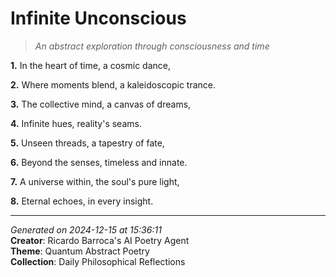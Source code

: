 # Infinite Unconscious

> *An abstract exploration through consciousness and time*

**1.** In the heart of time, a cosmic dance,


**2.** Where moments blend, a kaleidoscopic trance.


**3.** The collective mind, a canvas of dreams,


**4.** Infinite hues, reality's seams.


**5.** Unseen threads, a tapestry of fate,


**6.** Beyond the senses, timeless and innate.


**7.** A universe within, the soul's pure light,


**8.** Eternal echoes, in every insight.



---

*Generated on 2024-12-15 at 15:36:11*  
**Creator**: Ricardo Barroca's AI Poetry Agent  
**Theme**: Quantum Abstract Poetry  
**Collection**: Daily Philosophical Reflections
